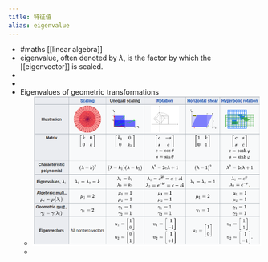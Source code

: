 ```yaml
---
title: 特征值
alias: eigenvalue
---
```


- #maths [[linear algebra]]
- eigenvalue, often denoted by $\lambda$, is the factor by which the [[eigenvector]] is scaled.
-
-
- Eigenvalues of geometric transformations
    - ![image.png](/assets/pages_特征值_1610950667457_0.png)
    -